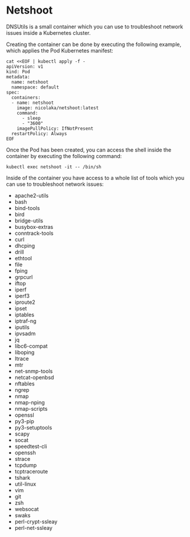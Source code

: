 # Netshoot

DNSUtils is a small container which you can use to troubleshoot network issues inside a Kubernetes cluster.

Creating the container can be done by executing the following example, which applies the Pod Kubernetes manifest:

```shell
cat <<EOF | kubectl apply -f -
apiVersion: v1
kind: Pod
metadata:
  name: netshoot
  namespace: default
spec:
  containers:
  - name: netshoot
    image: nicolaka/netshoot:latest
    command:
      - sleep
      - "3600"
    imagePullPolicy: IfNotPresent
  restartPolicy: Always
EOF
```

Once the Pod has been created, you can access the shell inside the container by executing the following command:

```shell
kubectl exec netshoot -it -- /bin/sh
```

Inside of the container you have access to a whole list of tools which you can use to troubleshoot network issues:
- apache2-utils
- bash
- bind-tools
- bird
- bridge-utils
- busybox-extras
- conntrack-tools
- curl
- dhcping
- drill
- ethtool
- file
- fping
- grpcurl
- iftop
- iperf
- iperf3
- iproute2
- ipset
- iptables
- iptraf-ng
- iputils
- ipvsadm
- jq
- libc6-compat
- liboping
- ltrace
- mtr
- net-snmp-tools
- netcat-openbsd
- nftables
- ngrep
- nmap
- nmap-nping
- nmap-scripts
- openssl
- py3-pip
- py3-setuptools
- scapy
- socat
- speedtest-cli
- openssh
- strace
- tcpdump
- tcptraceroute
- tshark
- util-linux
- vim
- git
- zsh
- websocat
- swaks
- perl-crypt-ssleay
- perl-net-ssleay